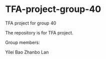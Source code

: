 # TFA-project-group-40
 TFA project for group 40

The repository is for TFA project. 

Group members:

Yilei Bao
Zhanbo Lan